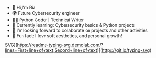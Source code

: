 - 👋 Hi,I'm Ria
- 🌍 Future Cybersecurity engineer
- 👩‍💻 Python Coder | Technical Writer
- 🌱 Currently learning: Cybersecurity basics & Python projects
- 💞️ I’m looking forward to collaborate on projects and other activities
- 🤍 Fun fact: I love soft aesthetics, and personal growth!

SVG](https://readme-typing-svg.demolab.com/?lines=First+line+of+text;Second+line+of+text)](https://git.io/typing-svg)
<!---
Gheecodes/Gheecodes is a ✨ special ✨ repository because its `README.md` (this file) appears on your GitHub profile.
You can click the Preview link to take a look at your changes.
--->

